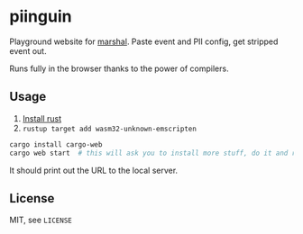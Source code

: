 # piinguin

Playground website for [marshal](https://github.com/getsentry/marshal/). Paste
event and PII config, get stripped event out.

Runs fully in the browser thanks to the power of compilers.

## Usage

1. [Install rust](https://rustup.rs/)
2. `rustup target add wasm32-unknown-emscripten`

```bash
cargo install cargo-web
cargo web start  # this will ask you to install more stuff, do it and rerun the command
```

It should print out the URL to the local server.

## License

MIT, see `LICENSE`

